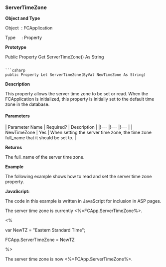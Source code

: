 ### ServerTimeZone

**Object and Type**

Object  : FCApplication

Type     : Property

**Prototype**

Public Property Get ServerTimeZone() As String
```

```csharp
public Property Let ServerTimeZone(ByVal NewTimeZone As String)
```

**Description**

This property allows the server time zone to be set or read. When the FCApplication is initialized, this property is initially set to the default time zone in the database.

#### Parameters

| Parameter Name | Required? | Description |
|!--- |!--- |!--- |
| NewTimeZone | Yes | When setting the server time zone, the time zone full_name that it should be set to. |

**Returns**

The full_name of the server time zone.

**Example**

The following example shows how to read and set the server time zone property.

**JavaScript:**

The code in this example is written in JavaScript for inclusion in ASP pages.

The server time zone is currently <%=FCApp.ServerTimeZone%>.<BR>

<%

var NewTZ = "Eastern Standard Time";

FCApp.ServerTimeZone = NewTZ

%>

The server time zone is now <%=FCApp.ServerTimeZone%>.